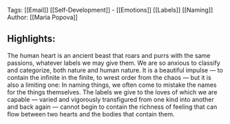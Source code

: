 Tags: [[Email]] [[Self-Development]] - [[Emotions]] [[Labels]] [[Naming]]
Author: [[Maria Popova]]

## Highlights:

The human heart is an ancient beast that roars and purrs with the same passions, whatever labels we may give them. We are so anxious to classify and categorize, both nature and human nature. It is a beautiful impulse — to contain the infinite in the finite, to wrest order from the chaos — but it is also a limiting one: In naming things, we often come to mistake the names for the things themselves. The labels we give to the loves of which we are capable — varied and vigorously transfigured from one kind into another and back again — cannot begin to contain the richness of feeling that can flow between two hearts and the bodies that contain them.